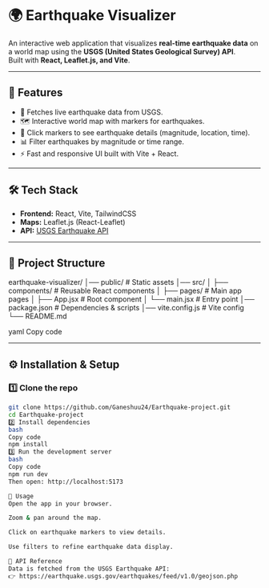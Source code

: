 # 🌍 Earthquake Visualizer

An interactive web application that visualizes **real-time earthquake data** on a world map using the **USGS (United States Geological Survey) API**.  
Built with **React, Leaflet.js, and Vite**.

---

## 🚀 Features
- 📡 Fetches live earthquake data from USGS.
- 🗺️ Interactive world map with markers for earthquakes.
- 🔎 Click markers to see earthquake details (magnitude, location, time).
- 📊 Filter earthquakes by magnitude or time range.
- ⚡ Fast and responsive UI built with Vite + React.

---

## 🛠️ Tech Stack
- **Frontend:** React, Vite, TailwindCSS  
- **Maps:** Leaflet.js (React-Leaflet)  
- **API:** [USGS Earthquake API](https://earthquake.usgs.gov/fdsnws/event/1/)  

---

## 📂 Project Structure
earthquake-visualizer/
│── public/ # Static assets
│── src/
│ ├── components/ # Reusable React components
│ ├── pages/ # Main app pages
│ ├── App.jsx # Root component
│ └── main.jsx # Entry point
│── package.json # Dependencies & scripts
│── vite.config.js # Vite config
└── README.md

yaml
Copy code

---

## ⚙️ Installation & Setup

### 1️⃣ Clone the repo
```bash
git clone https://github.com/Ganeshuu24/Earthquake-project.git
cd Earthquake-project
2️⃣ Install dependencies
bash
Copy code
npm install
3️⃣ Run the development server
bash
Copy code
npm run dev
Then open: http://localhost:5173

🎯 Usage
Open the app in your browser.

Zoom & pan around the map.

Click on earthquake markers to view details.

Use filters to refine earthquake data display.

📡 API Reference
Data is fetched from the USGS Earthquake API:
👉 https://earthquake.usgs.gov/earthquakes/feed/v1.0/geojson.php

